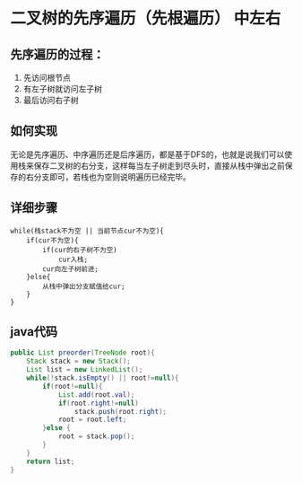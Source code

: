 # 二叉树的先序遍历（先根遍历） 中左右
## 先序遍历的过程：
1. 先访问根节点
2. 有左子树就访问左子树
3. 最后访问右子树
## 如何实现
无论是先序遍历、中序遍历还是后序遍历，都是基于DFS的，也就是说我们可以使用栈来保存二叉树的右分支，这样每当左子树走到尽头时，直接从栈中弹出之前保存的右分支即可，若栈也为空则说明遍历已经完毕。
## 详细步骤
```
while(栈stack不为空 || 当前节点cur不为空){
    if(cur不为空){
        if(cur的右子树不为空)
            cur入栈;
        cur向左子树前进;
    }else{
        从栈中弹出分支赋值给cur;
    }
}
```
## java代码
```java
public List preorder(TreeNode root){
    Stack stack = new Stack();
    List list = new LinkedList();
    while(!stack.isEmpty() || root!=null){
        if(root!=null){
            List.add(root.val);
            if(root.right!=null)
                stack.push(root.right);
            root = root.left;
        }else {
            root = stack.pop();
        }
    }
    return list;
}
```